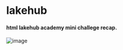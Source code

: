 # lakehub
#### html  lakehub academy mini challege recap.

![image](https://user-images.githubusercontent.com/61587290/173571550-d88c5f42-53e6-41bc-904d-37f7612203ca.png)
